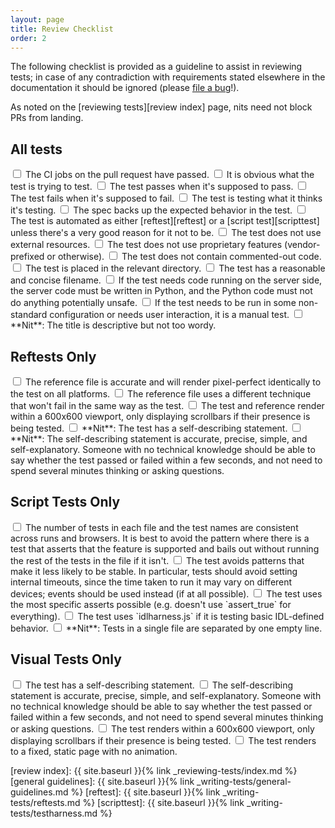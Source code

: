```yaml
---
layout: page
title: Review Checklist
order: 2
---
```


The following checklist is provided as a guideline to assist in reviewing
tests; in case of any contradiction with requirements stated elsewhere in the
documentation it should be ignored
(please [file a bug](https://github.com/w3c/web-platform-tests/issues/new)!).

As noted on the [reviewing tests][review index] page, nits need not block PRs
from landing.


## All tests

<label>
<input type="checkbox">
The CI jobs on the pull request have passed.
</label>

<label>
<input type="checkbox">
It is obvious what the test is trying to test.
</label>

<label>
<input type="checkbox">
The test passes when it's supposed to pass.
</label>

<label>
<input type="checkbox">
The test fails when it's supposed to fail.
</label>

<label>
<input type="checkbox">
The test is testing what it thinks it's testing.
</label>

<label>
<input type="checkbox">
The spec backs up the expected behavior in the test.
</label>

<label>
<input type="checkbox">
The test is automated as either [reftest][reftest] or
a [script test][scripttest] unless there's a very good reason for it not to be.
</label>

<label>
<input type="checkbox">
The test does not use external resources.
</label>

<label>
<input type="checkbox">
The test does not use proprietary features (vendor-prefixed or otherwise).
</label>

<label>
<input type="checkbox">
The test does not contain commented-out code.
</label>

<label>
<input type="checkbox">
The test is placed in the relevant directory.
</label>

<label>
<input type="checkbox">
The test has a reasonable and concise filename.
</label>

<label>
<input type="checkbox">
If the test needs code running on the server side, the server code must be
written in Python, and the Python code must not do anything potentially unsafe.
</label>

<label>
<input type="checkbox">
If the test needs to be run in some non-standard configuration or needs user
interaction, it is a manual test.
</label>

<label>
<input type="checkbox">
**Nit**: The title is descriptive but not too wordy.
</label>


## Reftests Only

<label>
<input type="checkbox">
The reference file is accurate and will render pixel-perfect
identically to the test on all platforms.
</label>

<label>
<input type="checkbox">
The reference file uses a different technique that won't fail in
the same way as the test.
</label>

<label>
<input type="checkbox">
The test and reference render within a 600x600 viewport, only displaying
scrollbars if their presence is being tested.
</label>

<label>
<input type="checkbox">
**Nit**: The test has a self-describing statement.
</label>

<label>
<input type="checkbox">
**Nit**: The self-describing statement is accurate, precise, simple, and
self-explanatory. Someone with no technical knowledge should be able to say
whether the test passed or failed within a few seconds, and not need to spend
several minutes thinking or asking questions.
</label>


## Script Tests Only

<label>
<input type="checkbox">
The number of tests in each file and the test names are consistent
across runs and browsers. It is best to avoid the pattern where there is
a test that asserts that the feature is supported and bails out without
running the rest of the tests in the file if it isn't.
</label>

<label>
<input type="checkbox">
The test avoids patterns that make it less likely to be stable.
In particular, tests should avoid setting internal timeouts, since the
time taken to run it may vary on different devices; events should be used
instead (if at all possible).
</label>

<label>
<input type="checkbox">
The test uses the most specific asserts possible (e.g. doesn't use
`assert_true` for everything).
</label>

<label>
<input type="checkbox">
The test uses `idlharness.js` if it is testing basic IDL-defined behavior.
</label>

<label>
<input type="checkbox">
**Nit**: Tests in a single file are separated by one empty line.
</label>


## Visual Tests Only

<label>
<input type="checkbox">
The test has a self-describing statement.
</label>

<label>
<input type="checkbox">
The self-describing statement is accurate, precise, simple, and
self-explanatory. Someone with no technical knowledge should be able to say
whether the test passed or failed within a few seconds, and not need to spend
several minutes thinking or asking questions.
</label>

<label>
<input type="checkbox">
The test renders within a 600x600 viewport, only displaying scrollbars if their
presence is being tested.
</label>

<label>
<input type="checkbox">
The test renders to a fixed, static page with no animation.
</label>


[review index]: {{ site.baseurl }}{% link _reviewing-tests/index.md %}
[general guidelines]: {{ site.baseurl }}{% link _writing-tests/general-guidelines.md %}
[reftest]: {{ site.baseurl }}{% link _writing-tests/reftests.md %}
[scripttest]: {{ site.baseurl }}{% link _writing-tests/testharness.md %}
